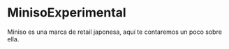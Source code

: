 # MinisoExperimental
Miniso es una marca de retail japonesa, aquí te contaremos un poco sobre ella.
